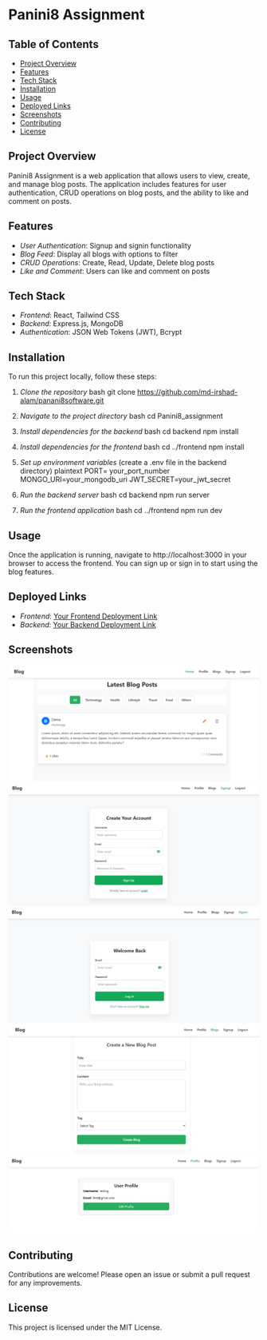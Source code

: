 # Panini8 Assignment

## Table of Contents
- [Project Overview](#project-overview)
- [Features](#features)
- [Tech Stack](#tech-stack)
- [Installation](#installation)
- [Usage](#usage)
- [Deployed Links](#deployed-links)
- [Screenshots](#screenshots)
- [Contributing](#contributing)
- [License](#license)

## Project Overview
Panini8 Assignment is a web application that allows users to view, create, and manage blog posts. The application includes features for user authentication, CRUD operations on blog posts, and the ability to like and comment on posts.

## Features
- *User Authentication*: Signup and signin functionality
- *Blog Feed*: Display all blogs with options to filter
- *CRUD Operations*: Create, Read, Update, Delete blog posts
- *Like and Comment*: Users can like and comment on posts

## Tech Stack
- *Frontend*: React, Tailwind CSS
- *Backend*: Express.js, MongoDB
- *Authentication*: JSON Web Tokens (JWT), Bcrypt

## Installation
To run this project locally, follow these steps:
1. *Clone the repository*
   bash
   git clone https://github.com/md-irshad-alam/panani8software.git
   

3. *Navigate to the project directory*
   bash
   cd Panini8_assignment
   

4. *Install dependencies for the backend*
   bash
   cd backend
   npm install
   

5. *Install dependencies for the frontend*
   bash
   cd ../frontend
   npm install
   

6. *Set up environment variables* (create a .env file in the backend directory)
   plaintext
   PORT= your_port_number
   MONGO_URI=your_mongodb_uri
   JWT_SECRET=your_jwt_secret
   

7. *Run the backend server*
   bash
   cd backend
   npm run server
   

8. *Run the frontend application*
   bash
   cd ../frontend
   npm run dev
   

## Usage
Once the application is running, navigate to http://localhost:3000 in your browser to access the frontend. You can sign up or sign in to start using the blog features.

## Deployed Links
- *Frontend*: [Your Frontend Deployment Link](https://panini8-assignment.vercel.app/)
- *Backend*: [Your Backend Deployment Link](https://panini8-assignment.onrender.com)

## Screenshots
![Homepage](https://github.com/kundan761/Panini8_assignment/blob/main/frontend/public/screenshots/Screenshot%202025-04-17%20020749.png)
![Signup Page](https://github.com/kundan761/Panini8_assignment/blob/main/frontend/public/screenshots/Screenshot%202025-04-17%20020830.png)
![Login Page](https://github.com/kundan761/Panini8_assignment/blob/main/frontend/public/screenshots/Screenshot%202025-04-17%20020851.png)
![Create Blog Page](https://github.com/kundan761/Panini8_assignment/blob/main/frontend/public/screenshots/Screenshot%202025-04-17%20021043.png)
![User Profile](https://github.com/kundan761/Panini8_assignment/blob/main/frontend/public/screenshots/Screenshot%202025-04-17%20020808.png)

## Contributing
Contributions are welcome! Please open an issue or submit a pull request for any improvements.

## License
This project is licensed under the MIT License.
